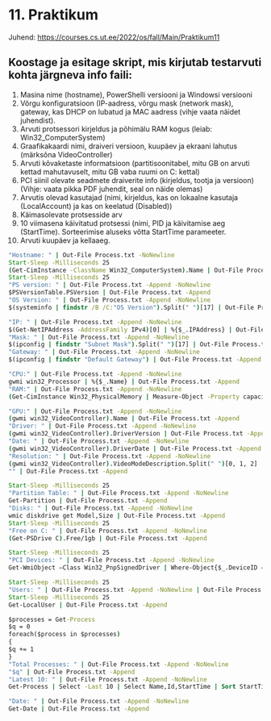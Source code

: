 # 11. Praktikum  

Juhend: https://courses.cs.ut.ee/2022/os/fall/Main/Praktikum11  
## Koostage ja esitage skript, mis kirjutab testarvuti kohta järgneva info faili: 
1. Masina nime (hostname), PowerShelli versiooni ja Windowsi versiooni  
2. Võrgu konfiguratsioon (IP-aadress, võrgu mask (network mask), gateway, kas DHCP on lubatud ja MAC aadress (vihje vaata näidet juhendist).  
3. Arvuti protsessori kirjeldus ja põhimälu RAM kogus (leiab: Win32_ComputerSystem)  
4. Graafikakaardi nimi, draiveri versioon, kuupäev ja ekraani lahutus (märksõna VideoController)  
5. Arvuti kõvaketaste informatsioon (partitisoonitabel, mitu GB on arvuti kettad mahutavuselt, mitu GB vaba ruumi on C: kettal)  
6. PCI siinil olevate seadmete draiverite info (kirjeldus, tootja ja versioon) (Vihje: vaata pikka PDF juhendit, seal on näide olemas)  
7. Arvutis olevad kasutajad (nimi, kirjeldus, kas on lokaalne kasutaja (LocalAccount) ja kas on keelatud (Disabled))  
8. Käimasolevate protsesside arv  
9. 10 viimasena käivitatud protsessi (nimi, PID ja käivitamise aeg (StartTime). Sorteerimise aluseks võtta StartTime parameeter.  
10. Arvuti kuupäev ja kellaaeg.  

```cmd
"Hostname: " | Out-File Process.txt -NoNewline
Start-Sleep -Milliseconds 25
(Get-CimInstance -ClassName Win32_ComputerSystem).Name | Out-File Process.txt -Append
Start-Sleep -Milliseconds 25
"PS version: " | Out-File Process.txt -Append -NoNewline
$PSVersionTable.PSVersion | Out-File Process.txt -Append
"OS Version: " | Out-File Process.txt -Append -NoNewline
$(systeminfo | findstr /B /C:"OS Version").Split(" ")[17] | Out-File Process.txt -Append

"IP: " | Out-File Process.txt -Append -NoNewline
$(Get-NetIPAddress -AddressFamily IPv4)[0] | %{$_.IPAddress} | Out-File Process.txt -Append
"Mask: " | Out-File Process.txt -Append -NoNewline
$(ipconfig | findstr "Subnet Mask").Split(" ")[17] | Out-File Process.txt -Append
"Gateway: " | Out-File Process.txt -Append -NoNewline
$(ipconfig | findstr "Default Gateway") | Out-File Process.txt -Append

"CPU:" | Out-File Process.txt -Append -NoNewline
gwmi win32_Processor | %{$_.Name} | Out-File Process.txt -Append
"RAM:" | Out-File Process.txt -Append -NoNewline
(Get-CimInstance Win32_PhysicalMemory | Measure-Object -Property capacity -Sum).sum /1gb | Out-File Process.txt -Append

"GPU:" | Out-File Process.txt -Append -NoNewline
(gwmi win32_VideoController).Name | Out-File Process.txt -Append
"Driver: " | Out-File Process.txt -Append -NoNewline
(gwmi win32_VideoController).DriverVersion | Out-File Process.txt -Append
"Date: " | Out-File Process.txt -Append -NoNewline
(gwmi win32_VideoController).DriverDate | Out-File Process.txt -Append
"Resolution: " | Out-File Process.txt -Append -NoNewline
(gwmi win32_VideoController).VideoModeDescription.Split(" ")[0, 1, 2] | Out-File Process.txt -Append -NoNewline
"" | Out-File Process.txt -Append

Start-Sleep -Milliseconds 25
"Partition Table: " | Out-File Process.txt -Append -NoNewline
Get-Partition | Out-File Process.txt -Append
"Disks: " | Out-File Process.txt -Append -NoNewline
wmic diskdrive get Model,Size | Out-File Process.txt -Append
Start-Sleep -Milliseconds 25
"Free on C: " | Out-File Process.txt -Append -NoNewline
(Get-PSDrive C).Free/1gb | Out-File Process.txt -Append

Start-Sleep -Milliseconds 25
"PCI Devices: " | Out-File Process.txt -Append -NoNewline
Get-WmiObject –Class Win32_PnpSignedDriver | Where-Object{$_.DeviceID –like „PCI*“} | Select-Object Description,Manufacturer,DriverVersion | Sort-Object Description | Format-Table –AutoSize | Out-File Process.txt -Append

Start-Sleep -Milliseconds 25
"Users: " | Out-File Process.txt -Append -NoNewline | Out-File Process.txt -Append
Start-Sleep -Milliseconds 25
Get-LocalUser | Out-File Process.txt -Append

$processes = Get-Process
$q = 0
foreach($process in $processes)
{
$q += 1
}
"Total Processes: " | Out-File Process.txt -Append -NoNewline
"$q" | Out-File Process.txt -Append
"Latest 10: " | Out-File Process.txt -Append -NoNewline
Get-Process | Select -Last 10 | Select Name,Id,StartTime | Sort StartTime  | Out-File Process.txt -Append

"Date: " | Out-File Process.txt -Append -NoNewline
Get-Date | Out-File Process.txt -Append
```
